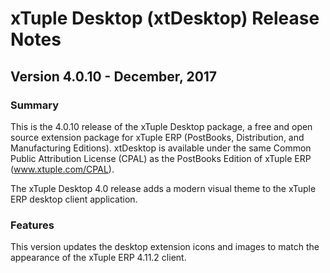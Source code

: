 # xTuple Desktop (xtDesktop) Release Notes
## Version 4.0.10 - December, 2017

### Summary

This is the 4.0.10 release of the xTuple Desktop package, a free and
open source extension package for xTuple ERP (PostBooks, Distribution,
and Manufacturing Editions).  xtDesktop is available under the same
Common Public Attribution License (CPAL) as the PostBooks Edition
of xTuple ERP (www.xtuple.com/CPAL).

The xTuple Desktop 4.0 release adds a modern visual theme to the
xTuple ERP desktop client application.

### Features

This version updates the desktop extension icons and images to match the appearance of the xTuple ERP 4.11.2 client.

